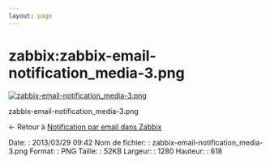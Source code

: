 ```yaml
---
layout: page
---
```


zabbix:zabbix-email-notification\_media-3.png
=============================================

[![zabbix-email-notification\_media-3.png](..//assets/media/zabbix/zabbix-email-notification_media-3.png@cache=&w=900&h=434 "zabbix-email-notification_media-3.png")](..//assets/media/zabbix/zabbix-email-notification_media-3.png@cache= "Afficher le fichier original")

zabbix-email-notification\_media-3.png

← Retour à [Notification par email dans
Zabbix](../../zabbix/zabbix-email-notification.html "zabbix:zabbix-email-notification")

Date:
:   2013/03/29 09:42
Nom de fichier:
:   zabbix-email-notification\_media-3.png
Format:
:   PNG
Taille:
:   52KB
Largeur:
:   1280
Hauteur:
:   618

